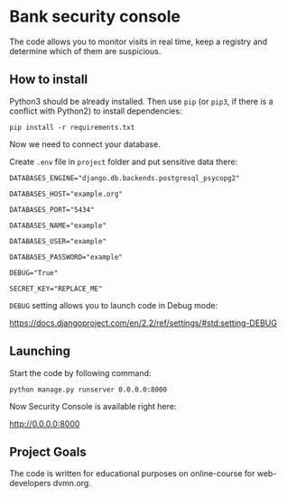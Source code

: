 # Bank security console

The code allows you to monitor visits in real time, keep a registry and determine which of them are suspicious.

## How to install

Python3 should be already installed. Then use ``pip`` (or ``pip3``, if there is a conflict with Python2) to install dependencies:

```
pip install -r requirements.txt
```
Now we need to connect your database.

Сreate ``.env`` file in ``project`` folder and put sensitive data there:

```
DATABASES_ENGINE="django.db.backends.postgresql_psycopg2"

DATABASES_HOST="example.org"

DATABASES_PORT="5434"

DATABASES_NAME="example"

DATABASES_USER="example"

DATABASES_PASSWORD="example"

DEBUG="True"

SECRET_KEY="REPLACE_ME"
```

``DEBUG`` setting allows you to launch code in Debug mode:

https://docs.djangoproject.com/en/2.2/ref/settings/#std:setting-DEBUG

## Launching 

Start the code by following command:

```
python manage.py runserver 0.0.0.0:8000
```

Now Security Console is available right here:

http://0.0.0.0:8000


## Project Goals
The code is written for educational purposes on online-course for web-developers dvmn.org.